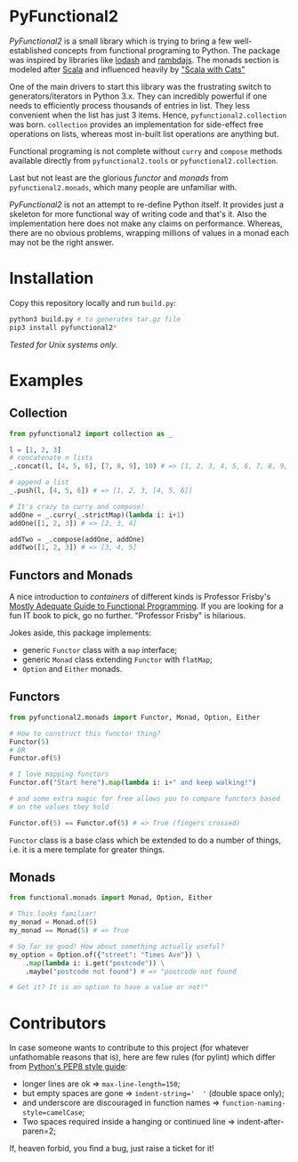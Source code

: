 # PyFunctional2
_PyFunctional2_ is a small library which is trying to bring a few well-established concepts from functional programing to Python. The package was inspired by libraries like [lodash](https://lodash.com/) and [rambdajs](http://ramdajs.com/). The monads section is modeled after [Scala](https://www.scala-lang.org/) and influenced heavily by ["Scala with Cats"](https://underscore.io/books/scala-with-cats/)

One of the main drivers to start this library was the frustrating switch to generators/iterators in Python 3.x. They can incredibly powerful if one needs to efficiently process thousands of entries in list. They less convenient when the list has just 3 items. Hence, `pyfunctional2.collection` was born. `collection` provides an implementation for side-effect free operations on lists, whereas most in-built list operations are anything but.

Functional programing is not complete without `curry` and `compose` methods available directly from `pyfunctional2.tools` or `pyfunctional2.collection`.

Last but not least are the glorious _functor_ and _monads_ from `pyfunctional2.monads`, which many people are unfamiliar with.  

_PyFunctional2_ is not an attempt to re-define Python itself. It provides just a skeleton for more functional way of writing code and that's it. Also the implementation here does not make any claims on performance. Whereas, there are no obvious problems, wrapping millions of values in a monad each may not be the right answer.

# Installation
Copy this repository locally and run `build.py`:
```bash
python3 build.py # to generates tar.gz file
pip3 install pyfunctional2*
```
_Tested for Unix systems only._

# Examples

## Collection

```python
from pyfunctional2 import collection as _

l = [1, 2, 3]
# concatenate n lists
_.concat(l, [4, 5, 6], [7, 8, 9], 10) # => [1, 2, 3, 4, 5, 6, 7, 8, 9, 10]

# append a list
_.push(l, [4, 5, 6]) # => [1, 2, 3, [4, 5, 6]]

# It's crazy to curry and compose!
addOne = _.curry(_.strictMap)(lambda i: i+1)
addOne([1, 2, 3]) # => [2, 3, 4]

addTwo = _.compose(addOne, addOne)
addTwo([1, 2, 3]) # => [3, 4, 5]
```

## Functors and Monads
A nice introduction to _containers_ of different kinds is Professor Frisby's [Mostly Adequate Guide to Functional Programming](https://github.com/MostlyAdequate/mostly-adequate-guide). If you are looking for a fun IT book to pick, go no further. "Professor Frisby" is hilarious. 

Jokes aside, this package implements:
* generic `Functor` class with a `map` interface;
* generic `Monad` class extending `Functor` with `flatMap`;
* `Option` and `Either` monads.

## Functors
```python
from pyfunctional2.monads import Functor, Monad, Option, Either

# How to construct this functor thing? 
Functor(5)
# OR
Functor.of(5)

# I love mapping functors
Functor.of("Start here").map(lambda i: i+" and keep walking!")

# and some extra magic for free allows you to compare functors based 
# on the values they hold

Functor.of(5) == Functor.of(5) # => True (fingers crossed) 

```

`Functor` class is a base class which be extended to do a number of things, i.e. it is a mere template for greater things.

## Monads
```python
from functional.monads import Monad, Option, Either

# This looks familiar!
my_monad = Monad.of(5)
my_monad == Monad(5) # => True

# So far so good! How about something actually useful?
my_option = Option.of({"street": "Times Ave"}) \
    .map(lambda i: i.get("postcode")) \
    .maybe("postcode not found") # => "postcode not found

# Get it? It is an option to have a value or not!"
```

# Contributors
In case someone wants to contribute to this project (for whatever unfathomable reasons that is), here are few rules (for pylint) which differ from [Python's PEP8 style guide](https://www.python.org/dev/peps/pep-0008/):

* longer lines are ok  => `max-line-length=150`;
* but empty spaces are gone => `indent-string='  '` (double space only);
* and underscore are discouraged in function names => `function-naming-style=camelCase`;
* Two spaces required inside a hanging  or continued line => indent-after-paren=2;

If, heaven forbid, you find a bug, just raise a ticket for it!
